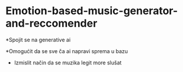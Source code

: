 # Emotion-based-music-generator-and-reccomender
*Spojit se na generative ai

*Omogućit da se sve ča ai napravi sprema u bazu

* Izmislit način da se muzika legit more slušat
